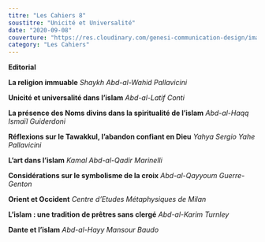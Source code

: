 ```yaml
---
titre: "Les Cahiers 8"
soustitre: "Unicité et Universalité"
date: "2020-09-08"
couverture: "https://res.cloudinary.com/genesi-communication-design/image/upload/v1606125410/ihei/couvertures/c08_vlhiv3.jpg"
category: "Les Cahiers"
---
```


**Editorial**

**La religion immuable**
*Shaykh Abd-al-Wahid Pallavicini*

**Unicité et universalité dans l’islam**
*Abd-al-Latif Conti*

**La présence des Noms divins dans la spiritualité de l’islam**
*Abd-al-Haqq Ismaïl Guiderdoni*

**Réflexions sur le Tawakkul, l’abandon confiant en Dieu**
*Yahya Sergio Yahe Pallavicini*

**L’art dans l’islam**
*Kamal Abd-al-Qadir Marinelli*

**Considérations sur le symbolisme de la croix**
*Abd-al-Qayyoum Guerre-Genton*

**Orient et Occident**
*Centre d’Etudes Métaphysiques de Milan*

**L’islam&nbsp;: une tradition de prêtres sans clergé**
*Abd-al-Karim Turnley*

**Dante et l’islam**
*Abd-al-Hayy Mansour Baudo*